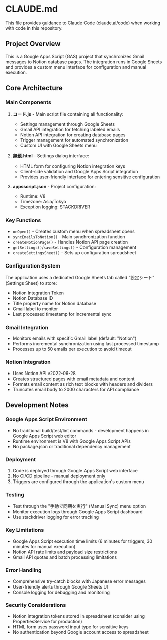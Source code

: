 # CLAUDE.md

This file provides guidance to Claude Code (claude.ai/code) when working with code in this repository.

## Project Overview

This is a Google Apps Script (GAS) project that synchronizes Gmail messages to Notion database pages. The integration runs in Google Sheets and provides a custom menu interface for configuration and manual execution.

## Core Architecture

### Main Components

1. **コード.js** - Main script file containing all functionality:
   - Settings management through Google Sheets
   - Gmail API integration for fetching labeled emails
   - Notion API integration for creating database pages
   - Trigger management for automated synchronization
   - Custom UI with Google Sheets menu

2. **無題.html** - Settings dialog interface:
   - HTML form for configuring Notion integration keys
   - Client-side validation and Google Apps Script integration
   - Provides user-friendly interface for entering sensitive configuration

3. **appsscript.json** - Project configuration:
   - Runtime: V8
   - Timezone: Asia/Tokyo
   - Exception logging: STACKDRIVER

### Key Functions

- `onOpen()` - Creates custom menu when spreadsheet opens
- `syncEmailsToNotion()` - Main synchronization function
- `createNotionPage()` - Handles Notion API page creation
- `getSettings()`/`saveSettings()` - Configuration management
- `createSettingsSheet()` - Sets up configuration spreadsheet

### Configuration System

The application uses a dedicated Google Sheets tab called "設定シート" (Settings Sheet) to store:
- Notion Integration Token
- Notion Database ID  
- Title property name for Notion database
- Gmail label to monitor
- Last processed timestamp for incremental sync

### Gmail Integration

- Monitors emails with specific Gmail label (default: "Notion")
- Performs incremental synchronization using last processed timestamp
- Processes up to 50 emails per execution to avoid timeout

### Notion Integration

- Uses Notion API v2022-06-28
- Creates structured pages with email metadata and content
- Formats email content as rich text blocks with headers and dividers
- Truncates email body to 2000 characters for API compliance

## Development Notes

### Google Apps Script Environment

- No traditional build/test/lint commands - development happens in Google Apps Script web editor
- Runtime environment is V8 with Google Apps Script APIs
- No package.json or traditional dependency management

### Deployment

1. Code is deployed through Google Apps Script web interface
2. No CI/CD pipeline - manual deployment only
3. Triggers are configured through the application's custom menu

### Testing

- Test through the "手動で同期を実行" (Manual Sync) menu option
- Monitor execution logs through Google Apps Script dashboard
- Use stackdriver logging for error tracking

### Key Limitations

- Google Apps Script execution time limits (6 minutes for triggers, 30 minutes for manual execution)
- Notion API rate limits and payload size restrictions
- Gmail API quotas and batch processing limitations

### Error Handling

- Comprehensive try-catch blocks with Japanese error messages
- User-friendly alerts through Google Sheets UI
- Console logging for debugging and monitoring

### Security Considerations

- Notion integration tokens stored in spreadsheet (consider using PropertiesService for production)
- HTML form uses password input type for sensitive keys
- No authentication beyond Google account access to spreadsheet